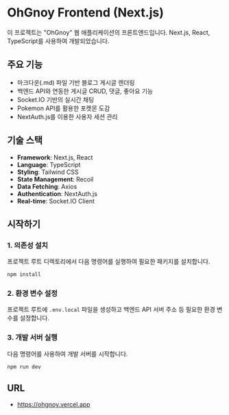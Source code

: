 # OhGnoy Frontend (Next.js)

이 프로젝트는 "OhGnoy" 웹 애플리케이션의 프론트엔드입니다. Next.js, React, TypeScript를 사용하여 개발되었습니다.

## 주요 기능

- 마크다운(.md) 파일 기반 블로그 게시글 렌더링
- 백엔드 API와 연동한 게시글 CRUD, 댓글, 좋아요 기능
- Socket.IO 기반의 실시간 채팅
- Pokemon API를 활용한 포켓몬 도감
- NextAuth.js를 이용한 사용자 세션 관리

## 기술 스택

- **Framework**: Next.js, React
- **Language**: TypeScript
- **Styling**: Tailwind CSS
- **State Management**: Recoil
- **Data Fetching**: Axios
- **Authentication**: NextAuth.js
- **Real-time**: Socket.IO Client

## 시작하기

### 1. 의존성 설치

프로젝트 루트 디렉토리에서 다음 명령어를 실행하여 필요한 패키지를 설치합니다.

```bash
npm install
```

### 2. 환경 변수 설정

프로젝트 루트에 `.env.local` 파일을 생성하고 백엔드 API 서버 주소 등 필요한 환경 변수를 설정합니다.


### 3. 개발 서버 실행

다음 명령어를 사용하여 개발 서버를 시작합니다.

```bash
npm run dev
```

## URL
- https://ohgnoy.vercel.app